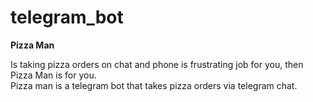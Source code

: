 # telegram_bot
<b>Pizza Man</b>
<p>
Is taking pizza orders on chat and phone is frustrating job for you, then Pizza Man is for you. <br/>
Pizza man is a telegram bot that takes pizza orders via telegram chat.
</p>
